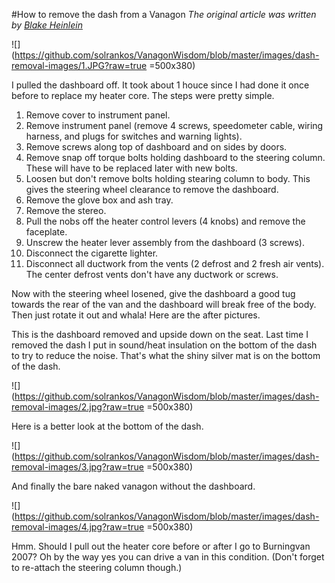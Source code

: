 #How to remove the dash from a Vanagon
*The original article was written by [Blake Heinlein](https://sites.google.com/site/blakeheinlein/blake/dash-removal)*

![](https://github.com/solrankos/VanagonWisdom/blob/master/images/dash-removal-images/1.JPG?raw=true =500x380)

I pulled the dashboard off. It took about 1 houce since I had done it once before to replace my heater core. The steps were pretty simple.

1. Remove cover to instrument panel.
2. Remove instrument panel (remove 4 screws, speedometer cable, wiring harness, and plugs for switches and warning lights).
3. Remove screws along top of dashboard and on sides by doors.
4. Remove snap off torque bolts holding dashboard to the steering column. These will have to be replaced later with new bolts.
5. Loosen but don't remove bolts holding stearing column to body. This gives the steering wheel clearance to remove the dashboard.
6. Remove the glove box and ash tray.
7. Remove the stereo.
8. Pull the nobs off the heater control levers (4 knobs) and remove the faceplate.
9. Unscrew the heater lever assembly from the dashboard (3 screws).
10. Disconnect the cigarette lighter.
11. Disconnect all ductwork from the vents (2 defrost and 2 fresh air vents). The center defrost vents don't have any ductwork or screws.

Now with the steering wheel losened, give the dashboard a good tug towards the rear of the van and the dashboard will break free of the body. Then just rotate it out and whala!  Here are the after pictures.

This is the dashboard removed and upside down on the seat. Last time I removed the dash I put in sound/heat insulation on the bottom of the dash to try to reduce the noise. That's what the shiny silver mat is on the bottom of the dash.

![](https://github.com/solrankos/VanagonWisdom/blob/master/images/dash-removal-images/2.jpg?raw=true =500x380)

Here is a better look at the bottom of the dash.

![](https://github.com/solrankos/VanagonWisdom/blob/master/images/dash-removal-images/3.jpg?raw=true =500x380)

And finally the bare naked vanagon without the dashboard.

![](https://github.com/solrankos/VanagonWisdom/blob/master/images/dash-removal-images/4.jpg?raw=true =500x380)

Hmm. Should I pull out the heater core before or after I go to Burningvan 2007? Oh by the way yes you can drive a van in this condition. (Don't forget to re-attach the steering column though.)
